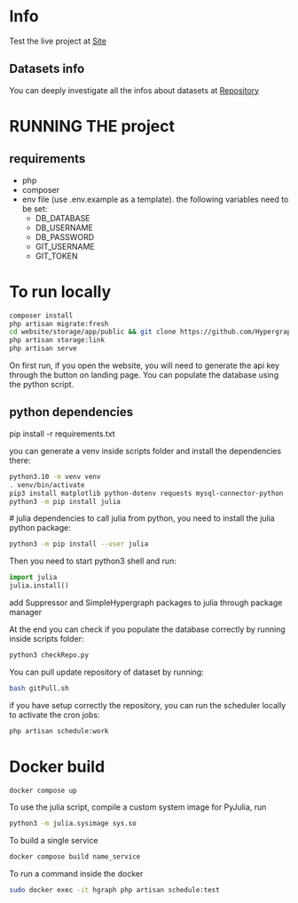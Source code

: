 # Info

Test the live project at [Site](http://hypergraphrepository.di.unisa.it/)

## Datasets info

You can deeply investigate all the infos about datasets at [Repository](https://github.com/HypergraphRepository/datasets)

# RUNNING THE project

## requirements
- php
- composer
- env file (use .env.example as a template). the following variables need to be set:
  - DB_DATABASE
  - DB_USERNAME
  - DB_PASSWORD
  - GIT_USERNAME
  - GIT_TOKEN

# To run locally
```bash
composer install
php artisan migrate:fresh
cd website/storage/app/public && git clone https://github.com/HypergraphRepository/datasets && git config credential.helper store 
php artisan storage:link
php artisan serve
```

On first run, if you open the website, you will need to generate the api key through the button on landing page.
You can populate the database using the python script.

## python dependencies
pip install -r requirements.txt

you can generate a venv inside scripts folder and install the dependencies there:
```bash
python3.10 -m venv venv
. venv/bin/activate
pip3 install matplotlib python-dotenv requests mysql-connector-python
python3 -m pip install julia
```

# julia dependencies
to call julia from python, you need to install the julia python package:
```bash
python3 -m pip install --user julia
```
Then you need to start python3 shell and run:
```python
import julia
julia.install()
```

add Suppressor and SimpleHypergraph packages to julia through package manager


At the end you can check if you populate the database correctly by running inside scripts folder:
```bash
python3 checkRepo.py
```

You can pull update repository of dataset by running:
```bash
bash gitPull.sh
```

if you have setup correctly the repository, you can run the scheduler locally to activate the cron jobs:
```bash
php artisan schedule:work
```

# Docker build
```bash
docker compose up
```

To use the julia script, compile a custom system image for PyJulia, run
```bash
python3 -m julia.sysimage sys.so
```

To build a single service
```bash
docker compose build name_service
```

To run a command inside the docker
```bash
sudo docker exec -it hgraph php artisan schedule:test
```
